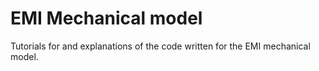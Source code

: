 # EMI Mechanical model

Tutorials for and explanations of the code written for the EMI mechanical model.
